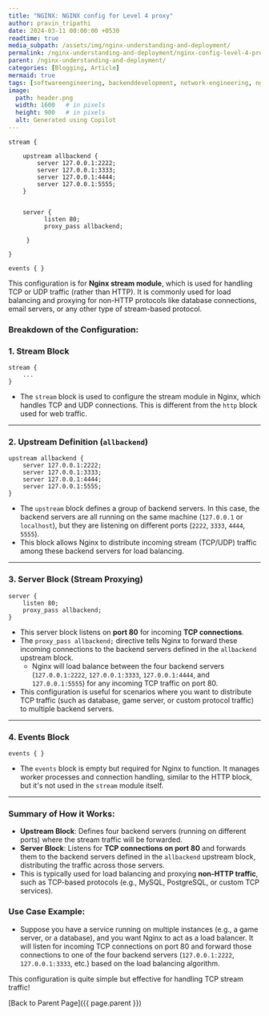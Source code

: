 ```yaml
---
title: "NGINX: NGINX config for Level 4 proxy"
author: pravin_tripathi
date: 2024-03-11 00:00:00 +0530
readtime: true
media_subpath: /assets/img/nginx-understanding-and-deployment/
permalink: /nginx-understanding-and-deployment/nginx-config-level-4-proxy/
parent: /nginx-understanding-and-deployment/
categories: [Blogging, Article]
mermaid: true
tags: [softwareengineering, backenddevelopment, network-engineering, nginx]
image:
  path: header.png
  width: 1600   # in pixels
  height: 900   # in pixels
  alt: Generated using Copilot
---
```


```config
stream {
    
    upstream allbackend {
        server 127.0.0.1:2222;
        server 127.0.0.1:3333;
        server 127.0.0.1:4444;
        server 127.0.0.1:5555;
    }
    

    server {
          listen 80;
          proxy_pass allbackend;
 
     }

}

events { } 
```

This configuration is for **Nginx stream module**, which is used for handling TCP or UDP traffic (rather than HTTP). It is commonly used for load balancing and proxying for non-HTTP protocols like database connections, email servers, or any other type of stream-based protocol.

### Breakdown of the Configuration:

### 1. **Stream Block**

```
stream {
    ...
}

```

- The `stream` block is used to configure the stream module in Nginx, which handles TCP and UDP connections. This is different from the `http` block used for web traffic.

---

### 2. **Upstream Definition (`allbackend`)**

```
upstream allbackend {
    server 127.0.0.1:2222;
    server 127.0.0.1:3333;
    server 127.0.0.1:4444;
    server 127.0.0.1:5555;
}

```

- The `upstream` block defines a group of backend servers. In this case, the backend servers are all running on the same machine (`127.0.0.1` or `localhost`), but they are listening on different ports (`2222`, `3333`, `4444`, `5555`).
- This block allows Nginx to distribute incoming stream (TCP/UDP) traffic among these backend servers for load balancing.

---

### 3. **Server Block (Stream Proxying)**

```
server {
    listen 80;
    proxy_pass allbackend;
}

```

- This server block listens on **port 80** for incoming **TCP connections**.
- The `proxy_pass allbackend;` directive tells Nginx to forward these incoming connections to the backend servers defined in the `allbackend` upstream block.
    - Nginx will load balance between the four backend servers (`127.0.0.1:2222`, `127.0.0.1:3333`, `127.0.0.1:4444`, and `127.0.0.1:5555`) for any incoming TCP traffic on port 80.
- This configuration is useful for scenarios where you want to distribute TCP traffic (such as database, game server, or custom protocol traffic) to multiple backend servers.

---

### 4. **Events Block**

```
events { }

```

- The `events` block is empty but required for Nginx to function. It manages worker processes and connection handling, similar to the HTTP block, but it's not used in the `stream` module itself.

---

### **Summary of How it Works:**

- **Upstream Block**: Defines four backend servers (running on different ports) where the stream traffic will be forwarded.
- **Server Block**: Listens for **TCP connections on port 80** and forwards them to the backend servers defined in the `allbackend` upstream block, distributing the traffic across those servers.
- This is typically used for load balancing and proxying **non-HTTP traffic**, such as TCP-based protocols (e.g., MySQL, PostgreSQL, or custom TCP services).

### Use Case Example:

- Suppose you have a service running on multiple instances (e.g., a game server, or a database), and you want Nginx to act as a load balancer. It will listen for incoming TCP connections on port 80 and forward those connections to one of the four backend servers (`127.0.0.1:2222`, `127.0.0.1:3333`, etc.) based on the load balancing algorithm.

This configuration is quite simple but effective for handling TCP stream traffic!

[Back to Parent Page]({{ page.parent }})